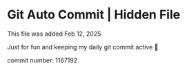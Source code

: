 # Git Auto Commit | Hidden File

This file was added Feb 12, 2025

Just for fun and keeping my daily git commit active 🤪

commit number: 1167192
